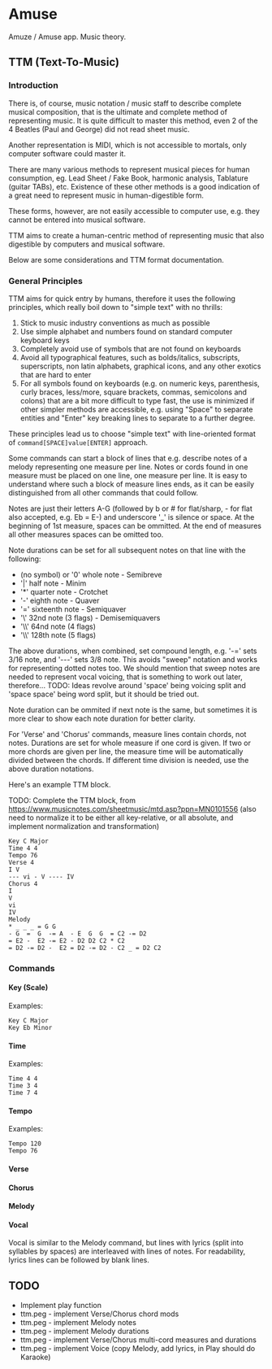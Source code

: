 # Amuse

Amuze / Amuse app. Music theory.

## TTM (Text-To-Music)

### Introduction

There is, of course, music notation / music staff to describe complete musical composition, that is the ultimate and complete method of representing music. It is quite difficult to master this method, even 2 of the 4 Beatles (Paul and George) did not read sheet music.

Another representation is MIDI, which is not accessible to mortals, only computer software could master it.

There are many various methods to represent musical pieces for human consumption, eg. Lead Sheet / Fake Book, harmonic analysis, Tablature (guitar TABs), etc. Existence of these other methods is a good indication of a great need to represent music in human-digestible form.

These forms, however, are not easily accessible to computer use, e.g. they cannot be entered into musical software.

TTM aims to create a human-centric method of representing music that also digestible by computers and musical software.

Below are some considerations and TTM format documentation.

### General Principles

TTM aims for quick entry by humans, therefore it uses the following principles, which really boil down to "simple text" with no thrills:

1. Stick to music industry conventions as much as possible
2. Use simple alphabet and numbers found on standard computer keyboard keys
3. Completely avoid use of symbols that are not found on keyboards
4. Avoid all typographical features, such as bolds/italics, subscripts, superscripts, non latin alphabets, graphical icons, and any other exotics that are hard to enter
5. For all symbols found on keyboards (e.g. on numeric keys, parenthesis, curly braces, less/more, square brackets, commas, semicolons and colons) that are a bit more difficult to type fast, the use is minimized if other simpler methods are accessible, e.g. using "Space" to separate entities and "Enter" key breaking lines to separate to a further degree.

These principles lead us to choose "simple text" with line-oriented format of
`command[SPACE]value[ENTER]` approach.

Some commands can start a block of lines that e.g. describe notes of a melody representing one measure per line. Notes or cords found in one measure must be placed on one line, one measure per line. It is easy to understand where such a block of measure lines ends, as it can be easily distinguished from all other commands that could follow.

Notes are just their letters A-G (followed by b or # for flat/sharp, - for flat also accepted, e.g. Eb = E-) and underscore '_' is silence or space. At the beginning of 1st measure, spaces can be ommitted. At the end of measures all other measures spaces can be omitted too.

Note durations can be set for all subsequent notes on that line with the following:

* (no symbol) or '0' whole note - Semibreve
* '|' half note - Minim
* '*' quarter note - Crotchet
* '-' eighth note - Quaver
* '=' sixteenth note - Semiquaver
* '\\\' 32nd note (3 flags) - Demisemiquavers
* '\\\\' 64nd note (4 flags)
* '\\\\\' 128th note (5 flags)

The above durations, when combined, set compound length, e.g. '-=' sets 3/16 note, and '---' sets 3/8 note. This avoids "sweep" notation and works for representing dotted notes too. We should mention that sweep notes are needed to represent vocal voicing, that is something to work out later, therefore...
TODO: Ideas revolve around 'space' being voicing split and 'space space' being word split, but it should be tried out.

Note duration can be ommited if next note is the same, but sometimes it is more clear to show each note duration for better clarity.

For 'Verse' and 'Chorus' commands, measure lines contain chords, not notes. Durations are set for whole measure if one cord is given. If two or more chords are given per line, the measure time will be automatically divided between the chords. If different time division is needed, use the above duration notations.

Here's an example TTM block.

TODO: Complete the TTM block, from <https://www.musicnotes.com/sheetmusic/mtd.asp?ppn=MN0101556>
(also need to normalize it to be either all key-relative, or all absolute, and implement normalization and transformation)

```ttm
Key C Major
Time 4 4
Tempo 76
Verse 4
I V
--- vi - V ---- IV
Chorus 4
I
V
vi
IV
Melody
* _ _ _ = G G
- G  =  G  -= A  - E  G  G  = C2 -= D2
= E2 -  E2 -= E2 - D2 D2 C2 * C2
= D2 -= D2 -  E2 = D2 -= D2 - C2 _ = D2 C2

```

### Commands

#### Key (Scale)

Examples:

```ttm
Key C Major
Key Eb Minor
```

#### Time

Examples:

```ttm
Time 4 4
Time 3 4
Time 7 4
```

#### Tempo

Examples:

```ttm
Tempo 120
Tempo 76
```

#### Verse

#### Chorus

#### Melody

#### Vocal

Vocal is similar to the Melody command, but lines with lyrics (split into syllables by spaces) are interleaved with lines of notes. For readability, lyrics lines can be followed by blank lines.

## TODO

* Implement play function
* ttm.peg - implement Verse/Chorus chord mods
* ttm.peg - implement Melody notes
* ttm.peg - implement Melody durations
* ttm.peg - implement Verse/Chorus multi-cord measures and durations
* ttm.peg - implement Voice (copy Melody, add lyrics, in Play should do Karaoke)
